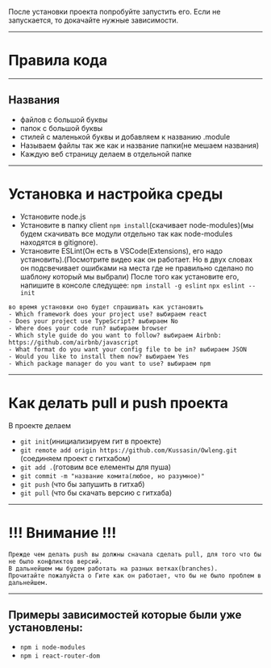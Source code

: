 После установки проекта попробуйте запустить его. 
Если не запускается, то докачайте нужные зависимости.
____
# Правила кода
____
## Названия
- файлов с большой буквы
- папок с большой буквы
- стилей с маленькой буквы и добавляем к названию .module
- Называем файлы так же как и название папки(не мешаем названия)
- Каждую веб страницу делаем в отдельной папке
____
# Установка и настройка среды
- Установите node.js
- Установите в папку client `npm install`(скачивает node-modules)(мы будем скачивать все модули отдельно так как node-modules находятся в gitignore).
- Установите ESLint(Он есть в VSCode(Extensions), его надо установить).(Посмотрите видео как он работает. Но в двух словах он подсвечивает ошибками на места где не правильно сделано по шаблону который мы выбрали)
После того как установите его, напишите в консоле следущее:
`npm install -g eslint`
`npx eslint --init`
```
во время установки оно будет спрашивать как установить
- Which framework does your project use? выбираем react
- Does your project use TypeScript? выбираем No
- Where does your code run? выбираем browser
- Which style guide do you want to follow? выбираем Airbnb: https://github.com/airbnb/javascript
- What format do you want your config file to be in? выбираем JSON
- Would you like to install them now? выбираем Yes
- Which package manager do you want to use? выбираем npm
```
____
# Как делать pull и push проекта

В проекте делаем 
- `git init`(инициализируем гит в проекте)
- `git remote add origin https://github.com/Kussasin/Owleng.git` (соединяем проект с гитхабом)
- `git add .`(готовим все елементы для пуша)
- `git commit -m "название комита(любое, но разумное)"`
- `git push` (что бы запушить в гитхаб)
- `git pull` (что бы скачать версию с гитхаба)
____
# !!! Внимание !!!
```
Прежде чем делать push вы должны сначала сделать pull, для того что бы не было конфликтов версий.
В дальнейшем мы будем работать на разных ветках(branches).
Прочитайте пожалуйста о Гите как он работает, что бы не было проблем в дальнейшем.
```
____
## Примеры зависимостей которые были уже установлены:

- `npm i node-modules`
- `npm i react-router-dom`
